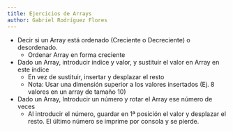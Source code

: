 ```yaml
---
title: Ejercicios de Arrays
author: Gabriel Rodríguez Flores
---
```


- Decir si un Array está ordenado (Creciente o Decreciente) o desordenado.
    * Ordenar Array en forma creciente
- Dado un Array, introducir índice y valor, y sustituir el valor en Array en este índice
    * En vez de sustituir, insertar y desplazar el resto
    - Nota: Usar una dimensión superior a los valores insertados (Ej. 8 valores en un array de tamaño 10)
- Dado un Array, Introducir un número y rotar el Array ese número de veces
    * Al introducir el número, guardar en 1ª posición el valor y desplazar el resto. El último número se imprime por consola y se pierde.
